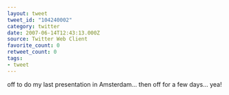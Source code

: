 ```yaml
---
layout: tweet
tweet_id: "104240002"
category: twitter
date: 2007-06-14T12:43:13.000Z
source: Twitter Web Client
favorite_count: 0
retweet_count: 0
tags:
- tweet
---
```


off to do my last presentation in Amsterdam... then off for a few days... yea!
